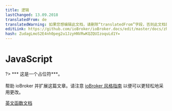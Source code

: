 ```yaml
---
title: 逻辑
lastChanged: 13.09.2018
translatedFrom: de
translatedWarning: 如果您想编辑此文档，请删除“translatedFrom”字段，否则此文档将再次自动翻译
editLink: https://github.com/ioBroker/ioBroker.docs/edit/master/docs/zh-cn/logic/javascript.md
hash: ZudagLmoS2E4nh0peg2u1JzyHNVRwKQZQUIzoquLd1Y=
---
```

# JavaScript
?> *** 这是一个占位符***。<br><br>帮助 ioBroker 并扩展这篇文章。请注意 [ioBroker 风格指南](community/styleguidedoc) 以便可以更轻松地采用更改。

[英文函数文档](https://github.com/ioBroker/ioBroker.javascript/blob/master/docs/en/javascript.md)